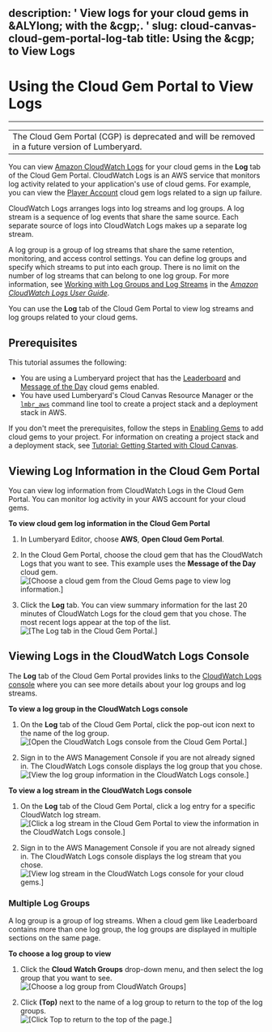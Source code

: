 description: ' View logs for your cloud gems in &ALYlong; with the &cgp;. '
slug: cloud-canvas-cloud-gem-portal-log-tab
title: Using the &cgp; to View Logs
---
# Using the Cloud Gem Portal to View Logs<a name="cloud-canvas-cloud-gem-portal-log-tab"></a>


****  

|  | 
| --- |
|  The Cloud Gem Portal \(CGP\) is deprecated and will be removed in a future version of Lumberyard\.  | 

You can view [Amazon CloudWatch Logs](https://docs.aws.amazon.com/AmazonCloudWatch/latest/logs/) for your cloud gems in the **Log** tab of the Cloud Gem Portal\. CloudWatch Logs is an AWS service that monitors log activity related to your application's use of cloud gems\. For example, you can view the [Player Account](cloud-canvas-cloud-gem-player-account.md) cloud gem logs related to a sign up failure\.

CloudWatch Logs arranges logs into log streams and log groups\. A log stream is a sequence of log events that share the same source\. Each separate source of logs into CloudWatch Logs makes up a separate log stream\.

A log group is a group of log streams that share the same retention, monitoring, and access control settings\. You can define log groups and specify which streams to put into each group\. There is no limit on the number of log streams that can belong to one log group\. For more information, see [Working with Log Groups and Log Streams](https://docs.aws.amazon.com/AmazonCloudWatch/latest/logs/Working-with-log-groups-and-streams.html) in the *[Amazon CloudWatch Logs User Guide](https://docs.aws.amazon.com/AmazonCloudWatch/latest/logs/)*\.

You can use the **Log** tab of the Cloud Gem Portal to view log streams and log groups related to your cloud gems\.

## Prerequisites<a name="cloud-canvas-cloud-gem-portal-log-tab-prerequisites"></a>

This tutorial assumes the following:
+ You are using a Lumberyard project that has the [Leaderboard](cloud-canvas-cloud-gem-leaderboard.md) and [Message of the Day](cloud-canvas-cloud-gem-message-of-the-day.md) cloud gems enabled\.
+ You have used Lumberyard's Cloud Canvas Resource Manager or the [`lmbr_aws`](cloud-canvas-command-line.md) command line tool to create a project stack and a deployment stack in AWS\.

If you don't meet the prerequisites, follow the steps in [Enabling Gems](gems-system-using-project-configurator.md) to add cloud gems to your project\. For information on creating a project stack and a deployment stack, see [Tutorial: Getting Started with Cloud Canvas](cloud-canvas-tutorial.md)\.

## Viewing Log Information in the Cloud Gem Portal<a name="cloud-canvas-cloud-gem-portal-log-tab-viewing-log-information-in-the-cloud-gem-portal"></a>

You can view log information from CloudWatch Logs in the Cloud Gem Portal\. You can monitor log activity in your AWS account for your cloud gems\. 

**To view cloud gem log information in the Cloud Gem Portal**

1. In Lumberyard Editor, choose **AWS**, **Open Cloud Gem Portal**\.

1. In the Cloud Gem Portal, choose the cloud gem that has the CloudWatch Logs that you want to see\. This example uses the **Message of the Day** cloud gem\.  
![\[Choose a cloud gem from the Cloud Gems page to view log information.\]](/images/userguide/cloud_canvas/cloud-canvas-cloud-gem-portal-log-tab-1.png)

1. Click the **Log** tab\. You can view summary information for the last 20 minutes of CloudWatch Logs for the cloud gem that you chose\. The most recent logs appear at the top of the list\.  
![\[The Log tab in the Cloud Gem Portal.\]](/images/userguide/cloud_canvas/cloud-canvas-cloud-gem-portal-log-tab-2.png)

## Viewing Logs in the CloudWatch Logs Console<a name="cloud-canvas-cloud-gem-portal-log-tab-viewing-logs-in-the-amazon-cloudwatch-console"></a>

The **Log** tab of the Cloud Gem Portal provides links to the [CloudWatch Logs console](https://console.aws.amazon.com/cloudwatch/) where you can see more details about your log groups and log streams\.

**To view a log group in the CloudWatch Logs console**

1. On the **Log** tab of the Cloud Gem Portal, click the pop\-out icon next to the name of the log group\.  
![\[Open the CloudWatch Logs console from the Cloud Gem Portal.\]](/images/userguide/cloud_canvas/cloud-canvas-cloud-gem-portal-log-tab-3.png)

1. Sign in to the AWS Management Console if you are not already signed in\. The CloudWatch Logs console displays the log group that you chose\.  
![\[View the log group information in the CloudWatch Logs console.\]](/images/userguide/cloud_canvas/cloud-canvas-cloud-gem-portal-log-tab-4.png)

**To view a log stream in the CloudWatch Logs console**

1. On the **Log** tab of the Cloud Gem Portal, click a log entry for a specific CloudWatch log stream\.  
![\[Click a log stream in the Cloud Gem Portal to view the information in the CloudWatch Logs console.\]](/images/userguide/cloud_canvas/cloud-canvas-cloud-gem-portal-log-tab-5.png)

1. Sign in to the AWS Management Console if you are not already signed in\. The CloudWatch Logs console displays the log stream that you chose\.  
![\[View log stream in the CloudWatch Logs console for your cloud gems.\]](/images/userguide/cloud_canvas/cloud-canvas-cloud-gem-portal-log-tab-6.png)

### Multiple Log Groups<a name="cloud-canvas-cloud-gem-portal-log-tab-multiple-log-groups"></a>

A log group is a group of log streams\. When a cloud gem like Leaderboard contains more than one log group, the log groups are displayed in multiple sections on the same page\.

**To choose a log group to view**

1. Click the **Cloud Watch Groups** drop\-down menu, and then select the log group that you want to see\.  
![\[Choose a log group from CloudWatch Groups\]](/images/userguide/cloud_canvas/cloud-canvas-cloud-gem-portal-log-tab-7.png)

1. Click **\(Top\)** next to the name of a log group to return to the top of the log groups\.  
![\[Click Top to return to the top of the page.\]](/images/userguide/cloud_canvas/cloud-canvas-cloud-gem-portal-log-tab-8.png)